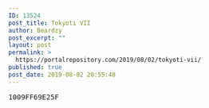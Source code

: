 ```yaml
---
ID: 13524
post_title: Tokyoti VII
author: Beardzy
post_excerpt: ""
layout: post
permalink: >
  https://portalrepository.com/2019/08/02/tokyoti-vii/
published: true
post_date: 2019-08-02 20:55:48
---
```

<pre>1009FF69E25F</pre>